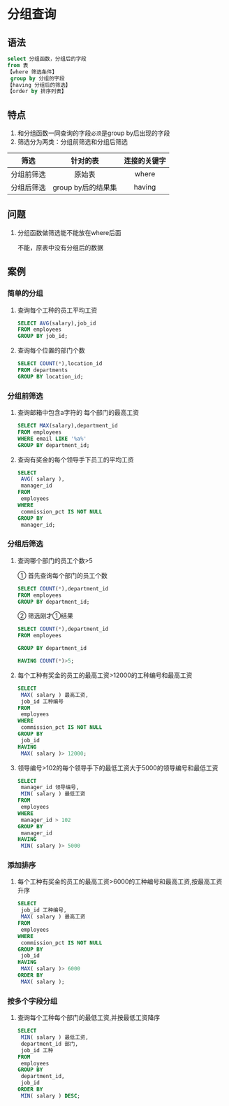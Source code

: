 # 分组查询

## 语法

``` sql
select 分组函数，分组后的字段
from 表
【where 筛选条件】
 group by 分组的字段
【having 分组后的筛选】
【order by 排序列表】
```

## 特点

1. 和分组函数一同查询的字段`必须`是group by后出现的字段
2. 筛选分为两类：分组前筛选和分组后筛选

|    筛选    |      针对的表      | 连接的关键字 |
| :--------: | :----------------: | :----------: |
| 分组前筛选 |       原始表       |    where     |
| 分组后筛选 | group by后的结果集 |    having    |

## 问题

1. 分组函数做筛选能不能放在where后面

   不能，原表中没有分组后的数据



## 案例

### 简单的分组

1. 查询每个工种的员工平均工资

   ``` sql
   SELECT AVG(salary),job_id
   FROM employees
   GROUP BY job_id;
   ```

2. 查询每个位置的部门个数

   ``` sql
   SELECT COUNT(*),location_id
   FROM departments
   GROUP BY location_id;
   ```

### 分组前筛选

1. 查询邮箱中包含a字符的 每个部门的最高工资

   ``` sql
   SELECT MAX(salary),department_id
   FROM employees
   WHERE email LIKE '%a%'
   GROUP BY department_id;
   ```

   

2. 查询有奖金的每个领导手下员工的平均工资

   ``` sql
   SELECT
   	AVG( salary ),
   	manager_id 
   FROM
   	employees 
   WHERE
   	commission_pct IS NOT NULL 
   GROUP BY
   	manager_id;
   ```

### 分组后筛选

1. 查询哪个部门的员工个数>5

   ① 首先查询每个部门的员工个数

   ``` sql
   SELECT COUNT(*),department_id
   FROM employees
   GROUP BY department_id;
   ```

   ② 筛选刚才①结果

   ``` sql
   SELECT COUNT(*),department_id
   FROM employees
   
   GROUP BY department_id
   
   HAVING COUNT(*)>5;
   ```

   

2. 每个工种有奖金的员工的最高工资>12000的工种编号和最高工资

   ``` sql
   SELECT
   	MAX( salary ) 最高工资,
   	job_id 工种编号 
   FROM
   	employees 
   WHERE
   	commission_pct IS NOT NULL 
   GROUP BY
   	job_id 
   HAVING
   	MAX( salary )> 12000;
   ```

   

3. 领导编号>102的每个领导手下的最低工资大于5000的领导编号和最低工资

   ``` sql
   SELECT
   	manager_id 领导编号,
   	MIN( salary ) 最低工资 
   FROM
   	employees 
   WHERE
   	manager_id > 102 
   GROUP BY
   	manager_id 
   HAVING
   	MIN( salary )> 5000
   ```

   

### 添加排序

1. 每个工种有奖金的员工的最高工资>6000的工种编号和最高工资,按最高工资升序

   ``` sql
   SELECT
   	job_id 工种编号,
   	MAX( salary ) 最高工资 
   FROM
   	employees 
   WHERE
   	commission_pct IS NOT NULL 
   GROUP BY
   	job_id 
   HAVING
   	MAX( salary )> 6000 
   ORDER BY
   	MAX( salary );
   ```

   

### 按多个字段分组

1. 查询每个工种每个部门的最低工资,并按最低工资降序

   ``` sql
   SELECT
   	MIN( salary ) 最低工资,
   	department_id 部门,
   	job_id 工种 
   FROM
   	employees 
   GROUP BY
   	department_id,
   	job_id 
   ORDER BY
   	MIN( salary ) DESC;
   ```

   

